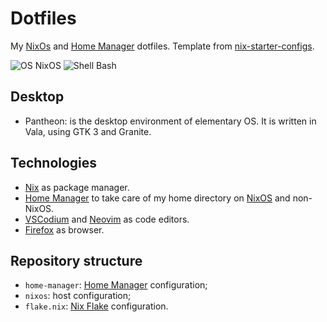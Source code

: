 # Dotfiles

My [NixOs] and [Home Manager] dotfiles. Template from [nix-starter-configs].

![OS NixOS](https://img.shields.io/badge/os-nixos%20-%235277c3?style=flat-square&logoColor=7eb5e0)
![Shell Bash](https://img.shields.io/badge/editor-vscodium-%23464748?style=flat-square)

## Desktop

- Pantheon: is the desktop environment of elementary OS. It is written in Vala, using GTK 3 and Granite.

## Technologies

- [Nix] as package manager.
- [Home Manager] to take care of my home directory on [NixOS] and non-NixOS.
- [VSCodium] and [Neovim] as code editors.
- [Firefox] as browser.

## Repository structure

- `home-manager`: [Home Manager] configuration;
- `nixos`: host configuration;
- `flake.nix`: [Nix Flake] configuration.

<!-- variables -->

[nix-starter-configs]: <https://github.com/Misterio77/nix-starter-configs/>

[VsCodium]: <https://vscodium.com/>
[Neovim]: <https://neovim.io/>
[Firefox]: <https://www.mozilla.org/firefox/>

[NixOS]: <https://nixos.org>
[Nix]: <https://nixos.org>
[Nix Flake]: <https://nixos.org/manual/nix/unstable/command-ref/new-cli/nix3-flake.html>
[Home Manager]: <https://github.com/nix-community/home-manager/>
